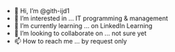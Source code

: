 - 👋 Hi, I’m @gith-ijd1
- 👀 I’m interested in ... IT programming & management
- 🌱 I’m currently learning ... on LinkedIn Learning
- 💞️ I’m looking to collaborate on ... not sure yet
- 📫 How to reach me ... by request only

<!---
gith-ijd1/gith-ijd1 is a ✨ special ✨ repository because its `README.md` (this file) appears on your GitHub profile.
You can click the Preview link to take a look at your changes.
--->
